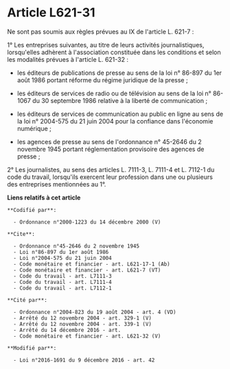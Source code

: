 # Article L621-31

Ne sont pas soumis aux règles prévues au IX de  l'article L. 621-7 : 

1° Les entreprises suivantes, au titre de leurs activités journalistiques, lorsqu'elles adhèrent à l'association constituée
dans les conditions et selon les modalités prévues à l'article L. 621-32 :

- les éditeurs de publications de presse au sens de la loi n° 86-897 du 1er août 1986 portant réforme du régime juridique de
la presse ;

- les éditeurs de services de radio ou de télévision au sens de la loi n° 86-1067 du 30 septembre 1986 relative à la liberté
de communication ;

- les éditeurs de services de communication au public en ligne au sens de la loi n° 2004-575 du 21 juin 2004 pour la
confiance dans l'économie numérique ;

- les agences de presse au sens de l'ordonnance n° 45-2646 du 2 novembre 1945 portant réglementation provisoire des agences
de presse ; 

2° Les journalistes, au sens des articles L. 7111-3, L. 7111-4 et L. 7112-1 du code du travail, lorsqu'ils exercent leur
profession dans une ou plusieurs des entreprises mentionnées au 1°.

**Liens relatifs à cet article**

	**Codifié par**:

	  - Ordonnance n°2000-1223 du 14 décembre 2000 (V)

	**Cite**:

	  - Ordonnance n°45-2646 du 2 novembre 1945
	  - Loi n°86-897 du 1er août 1986
	  - Loi n°2004-575 du 21 juin 2004
	  - Code monétaire et financier - art. L621-17-1 (Ab)
	  - Code monétaire et financier - art. L621-7 (VT)
	  - Code du travail - art. L7111-3
	  - Code du travail - art. L7111-4
	  - Code du travail - art. L7112-1

	**Cité par**:

	  - Ordonnance n°2004-823 du 19 août 2004 - art. 4 (VD)
	  - Arrêté du 12 novembre 2004 - art. 329-1 (V)
	  - Arrêté du 12 novembre 2004 - art. 339-1 (V)
	  - Arrêté du 14 décembre 2016 - art.
	  - Code monétaire et financier - art. L621-32 (V)

	**Modifié par**:

	  - Loi n°2016-1691 du 9 décembre 2016 - art. 42
